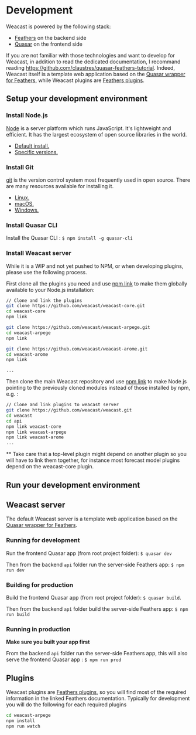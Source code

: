 # Development

Weacast is powered by the following stack:
* [Feathers](https://feathersjs.com/) on the backend side
* [Quasar](http://quasar-framework.org/) on the frontend side

If you are not familiar with those technologies and want to develop for Weacast, in addition to read the dedicated documentation, I recommand reading https://github.com/claustres/quasar-feathers-tutorial. Indeed, Weacast itself is a template web application based on the [Quasar wrapper for Feathers](https://github.com/quasarframework/quasar-wrapper-feathersjs-api), while Weacast plugins are [Feathers plugins](https://docs.feathersjs.com/guides/advanced/creating-a-plugin.html). 

## Setup your development environment

### Install Node.js

[Node](https://nodejs.org/en/) is a server platform which runs JavaScript.
It's lightweight and efficient.
It has the largest ecosystem of open source libraries in the world.

- [Default install.](https://nodejs.org/en/)
- [Specific versions.](https://nodejs.org/en/download/)

### Install Git

[git](https://git-scm.com/) is the version control system most frequently used in open source.
There are many resources available for installing it.

- [Linux.](https://www.atlassian.com/git/tutorials/install-git#linux)
- [macOS.](https://www.atlassian.com/git/tutorials/install-git#mac-os-x)
- [Windows.](https://www.atlassian.com/git/tutorials/install-git#windows)

### Install Quasar CLI

Install the Quasar CLI : `$ npm install -g quasar-cli`

### Install Weacast server

While it is a WIP and not yet pushed to NPM, or when developing plugins, please use the following process.

First clone all the plugins you need and use [npm link](https://docs.npmjs.com/cli/link) to make them globally available to your Node.js installation:

```bash
// Clone and link the plugins
git clone https://github.com/weacast/weacast-core.git
cd weacast-core
npm link

git clone https://github.com/weacast/weacast-arpege.git
cd weacast-arpege
npm link

git clone https://github.com/weacast/weacast-arome.git
cd weacast-arome
npm link

...
```

Then clone the main Weacast repository and use [npm link](https://docs.npmjs.com/cli/link) to make Node.js pointing to the previously cloned modules instead of those installed by npm, e.g. :
```bash
// Clone and link plugins to weacast server
git clone https://github.com/weacast/weacast.git
cd weacast
cd api
npm link weacast-core
npm link weacast-arpege
npm link weacast-arome
...
```

** Take care that a top-level plugin might depend on another plugin so you will have to link them together, for instance most forecast model plugins depend on the weacast-core plugin.

## Run your development environment

## Weacast server

The default Weacast server is a template web application based on the [Quasar wrapper for Feathers](https://github.com/quasarframework/quasar-wrapper-feathersjs-api).

### Running for development
Run the frontend Quasar app (from root project folder): `$ quasar dev`

Then from the backend `api` folder run the server-side Feathers app: `$ npm run dev`

### Building for production
Build the frontend Quasar app (from root project folder): `$ quasar build`.

Then from the backend `api` folder build the server-side Feathers app: `$ npm run build`

### Running in production
**Make sure you built your app first**

From the backend `api` folder run the server-side Feathers app, this will also serve the frontend Quasar app : `$ npm run prod`

## Plugins

Weacast plugins are [Feathers plugins](https://docs.feathersjs.com/guides/advanced/creating-a-plugin.html), so you will find most of the required information in the linked Feathers documentation. Typically for development you will do the following for each required plugins
```bash
cd weacast-arpege
npm install
npm run watch
```
